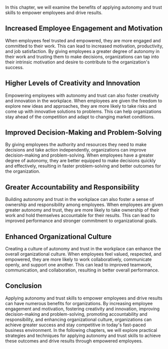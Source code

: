 
In this chapter, we will examine the benefits of applying autonomy and trust skills to empower employees and drive results.

Increased Employee Engagement and Motivation
--------------------------------------------

When employees feel trusted and empowered, they are more engaged and committed to their work. This can lead to increased motivation, productivity, and job satisfaction. By giving employees a greater degree of autonomy in their work and trusting them to make decisions, organizations can tap into their intrinsic motivation and desire to contribute to the organization's success.

Higher Levels of Creativity and Innovation
------------------------------------------

Empowering employees with autonomy and trust can also foster creativity and innovation in the workplace. When employees are given the freedom to explore new ideas and approaches, they are more likely to take risks and come up with innovative solutions to problems. This can help organizations stay ahead of the competition and adapt to changing market conditions.

Improved Decision-Making and Problem-Solving
--------------------------------------------

By giving employees the authority and resources they need to make decisions and take action independently, organizations can improve decision-making and problem-solving. When employees have a greater degree of autonomy, they are better equipped to make decisions quickly and effectively, resulting in faster problem-solving and better outcomes for the organization.

Greater Accountability and Responsibility
-----------------------------------------

Building autonomy and trust in the workplace can also foster a sense of ownership and responsibility among employees. When employees are given greater autonomy and trust, they are more likely to take ownership of their work and hold themselves accountable for their results. This can lead to improved performance and stronger commitment to organizational goals.

Enhanced Organizational Culture
-------------------------------

Creating a culture of autonomy and trust in the workplace can enhance the overall organizational culture. When employees feel valued, respected, and empowered, they are more likely to work collaboratively, communicate openly, and support one another. This can lead to improved teamwork, communication, and collaboration, resulting in better overall performance.

Conclusion
----------

Applying autonomy and trust skills to empower employees and drive results can have numerous benefits for organizations. By increasing employee engagement and motivation, fostering creativity and innovation, improving decision-making and problem-solving, promoting accountability and responsibility, and enhancing organizational culture, organizations can achieve greater success and stay competitive in today's fast-paced business environment. In the following chapters, we will explore practical strategies and techniques for applying autonomy and trust skills to achieve these outcomes and drive results through empowered employees.
